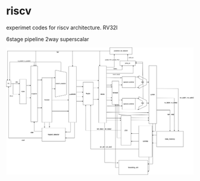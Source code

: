 # riscv

experimet codes for riscv architecture. RV32I

6stage pipeline
2way superscalar

![pipeline](./images/superscalar.png)
